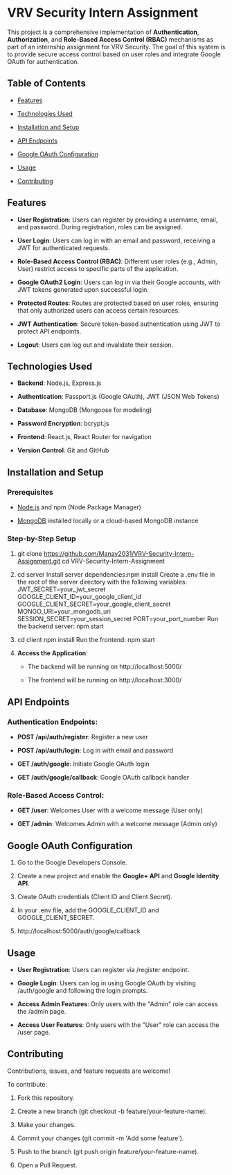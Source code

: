 VRV Security Intern Assignment
==============================

This project is a comprehensive implementation of **Authentication**, **Authorization**, and **Role-Based Access Control (RBAC)** mechanisms as part of an internship assignment for VRV Security. The goal of this system is to provide secure access control based on user roles and integrate Google OAuth for authentication.

Table of Contents
-----------------

*   [Features](#features)
    
*   [Technologies Used](#technologies-used)
    
*   [Installation and Setup](#installation-and-setup)
    
*   [API Endpoints](#api-endpoints)
    
*   [Google OAuth Configuration](#google-oauth-configuration)
    
*   [Usage](#usage)
    
*   [Contributing](#contributing)
    

Features
--------

*   **User Registration**: Users can register by providing a username, email, and password. During registration, roles can be assigned.
    
*   **User Login**: Users can log in with an email and password, receiving a JWT for authenticated requests.
    
*   **Role-Based Access Control (RBAC)**: Different user roles (e.g., Admin, User) restrict access to specific parts of the application.
    
*   **Google OAuth2 Login**: Users can log in via their Google accounts, with JWT tokens generated upon successful login.
    
*   **Protected Routes**: Routes are protected based on user roles, ensuring that only authorized users can access certain resources.
    
*   **JWT Authentication**: Secure token-based authentication using JWT to protect API endpoints.
    
*   **Logout**: Users can log out and invalidate their session.
    

Technologies Used
-----------------

*   **Backend**: Node.js, Express.js
    
*   **Authentication**: Passport.js (Google OAuth), JWT (JSON Web Tokens)
    
*   **Database**: MongoDB (Mongoose for modeling)
    
*   **Password Encryption**: bcrypt.js
    
*   **Frontend**: React.js, React Router for navigation
    
*   **Version Control**: Git and GitHub
  

Installation and Setup
----------------------

### Prerequisites

*   [Node.js](https://nodejs.org/) and npm (Node Package Manager)
    
*   [MongoDB](https://www.mongodb.com/) installed locally or a cloud-based MongoDB instance
    

### Step-by-Step Setup

1.  git clone https://github.com/Manav2031/VRV-Security-Intern-Assignment.git
    cd VRV-Security-Intern-Assignment
    
2.  cd server
    Install server dependencies:npm install
    Create a .env file in the root of the server directory with the following variables:
    JWT_SECRET=your_jwt_secret
    GOOGLE_CLIENT_ID=your_google_client_id
    GOOGLE_CLIENT_SECRET=your_google_client_secret
    MONGO_URI=your_mongodb_uri
    SESSION_SECRET=your_session_secret
    PORT=your_port_number
    Run the backend server:
    npm start
    
3.  cd client
    npm install
    Run the frontend:
    npm start
    
4.  **Access the Application**:
    
    *   The backend will be running on http://localhost:5000/
        
    *   The frontend will be running on http://localhost:3000/
        

API Endpoints
-------------

### Authentication Endpoints:

*   **POST /api/auth/register**: Register a new user
    
*   **POST /api/auth/login**: Log in with email and password
    
*   **GET /auth/google**: Initiate Google OAuth login
    
*   **GET /auth/google/callback**: Google OAuth callback handler
    

### Role-Based Access Control:

*   **GET /user**: Welcomes User with a welcome message (User only)
    
*   **GET /admin**: Welcomes Admin with a welcome message (Admin only)
    

Google OAuth Configuration
--------------------------

1.  Go to the Google Developers Console.
    
2.  Create a new project and enable the **Google+ API** and **Google Identity API**.
    
3.  Create OAuth credentials (Client ID and Client Secret).
    
4.  In your .env file, add the GOOGLE_CLIENT_ID and GOOGLE_CLIENT_SECRET.
    
5.  http://localhost:5000/auth/google/callback
    

Usage
-----

*   **User Registration**: Users can register via /register endpoint.
    
*   **Google Login**: Users can log in using Google OAuth by visiting /auth/google and following the login prompts.
    
*   **Access Admin Features**: Only users with the "Admin" role can access the /admin page.

*   **Access User Features**: Only users with the "User" role can access the /user page.
    

Contributing
------------

Contributions, issues, and feature requests are welcome!

To contribute:

1.  Fork this repository.
    
2.  Create a new branch (git checkout -b feature/your-feature-name).
    
3.  Make your changes.
    
4.  Commit your changes (git commit -m 'Add some feature').
    
5.  Push to the branch (git push origin feature/your-feature-name).
    
6.  Open a Pull Request.
